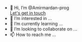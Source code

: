 - 👋 Hi, I’m @Amirmardan-prog 
  <br><a href="mailto:amirmardan.prog@gmail.com" target="_blank"> Let's get in touch </a>
- 👀 I’m interested in ...
- 🌱 I’m currently learning ...
- 💞️ I’m looking to collaborate on ...
- 📫 How to reach me ...

<!---
Amirmardan-prog/Amirmardan-prog is a ✨ special ✨ repository because its `README.md` (this file) appears on your GitHub profile.
You can click the Preview link to take a look at your changes.
--->
